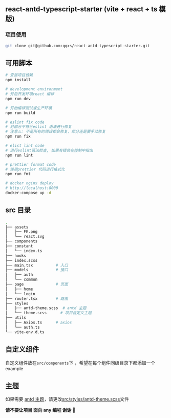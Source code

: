 ## react-antd-typescript-starter (vite + react + ts 模版)


### 项目使用

```sh
git clone git@github.com:qqxs/react-antd-typescript-starter.git
```

## 可用脚本

```sh
# 安装项目依赖
npm install

# development environment
# 开启开发环境react 编译
npm run dev

# 开始编译测试或生产环境
npm run build

# eslint fix code
# 对部分不符合eslint 语法进行修复
# 注意⚠️: 不是所有的错误都会修复，部分还是要手动修复
npm run fix

# elist lint code
# 进行eslint语法检查, 如果有错会在控制中指出
npm run lint

# prettier format code
# 使用prettier 代码进行格式化
npm run fmt

# docker nginx deploy
# http://localhost:8000
docker-compose up -d
```

## src 目录

```bash
.
├── assets
│   ├── FE.png
│   └── react.svg
├── components
├── constant
│   └── index.ts
├── hooks
├── index.scss
├── main.tsx          # 入口
├── models            # 接口
│   ├── auth
│   └── common
├── page              # 页面
│   ├── home
│   └── login
├── router.tsx        # 路由
├── styles
│   ├── antd-theme.scss  # antd 主题
│   └── theme.scss      # 项目自定义主题
├── utils
│   ├── Axios.ts      # axios
│   └── auth.ts
└── vite-env.d.ts    

```

## 自定义组件

自定义组件放在`src/components`下 ，希望在每个组件同级目录下都添加一个 example


## 主题

如果需要 [antd 主题](https://ant.design/docs/react/customize-theme-cn)，请更改[src/styles/antd-theme.scss](./src/styles/antd-theme.scss)文件


**请不要让项目 面向 any 编程 谢谢 🙏**
